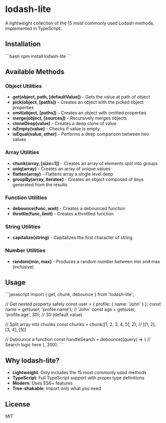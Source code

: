 # lodash-lite

A lightweight collection of the 15 most commonly used Lodash methods, implemented in TypeScript.

## Installation

\`\`\`bash
npm install lodash-lite
\`\`\`

## Available Methods

### Object Utilities

- **get(object, path, [defaultValue])** - Gets the value at path of object
- **pick(object, [paths])** - Creates an object with the picked object properties
- **omit(object, [paths])** - Creates an object with omitted properties
- **merge(object, [sources])** - Recursively merges objects
- **cloneDeep(value)** - Creates a deep clone of value
- **isEmpty(value)** - Checks if value is empty
- **isEqual(value, other)** - Performs a deep comparison between two values

### Array Utilities

- **chunk(array, [size=1])** - Creates an array of elements split into groups
- **uniq(array)** - Creates an array of unique values
- **flatten(array)** - Flattens array a single level deep
- **groupBy(array, iteratee)** - Creates an object composed of keys generated from the results

### Function Utilities

- **debounce(func, wait)** - Creates a debounced function
- **throttle(func, limit)** - Creates a throttled function

### String Utilities

- **capitalize(string)** - Capitalizes the first character of string

### Number Utilities

- **random(min, max)** - Produces a random number between min and max (inclusive)

## Usage

\`\`\`javascript
import { get, chunk, debounce } from 'lodash-lite';

// Get nested property safely
const user = { profile: { name: 'John' } };
const name = get(user, 'profile.name'); // 'John'
const age = get(user, 'profile.age', 30); // 30 (default value)

// Split array into chunks
const chunks = chunk([1, 2, 3, 4, 5], 2); // [[1, 2], [3, 4], [5]]

// Debounce a function
const handleSearch = debounce((query) => {
  // Search logic here
}, 300);
\`\`\`

## Why lodash-lite?

- **Lightweight**: Only includes the 15 most commonly used methods
- **TypeScript**: Full TypeScript support with proper type definitions
- **Modern**: Uses ES6+ features
- **Tree-shakable**: Import only what you need

## License

MIT
